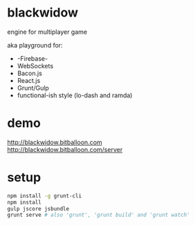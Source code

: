 # blackwidow
engine for multiplayer game

aka playground for:
- -Firebase-
- WebSockets
- Bacon.js
- React.js
- Grunt/Gulp
- functional-ish style (lo-dash and ramda)

# demo
http://blackwidow.bitballoon.com  
http://blackwidow.bitballoon.com/server

# setup
```bash
npm install -g grunt-cli
npm install
gulp jscore jsbundle
grunt serve # also 'grunt', 'grunt build' and 'grunt watch'
```
